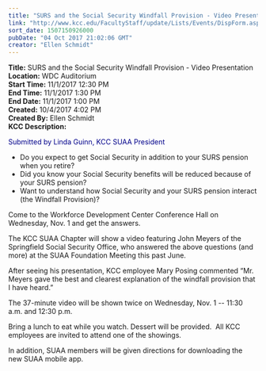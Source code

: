 ```yaml
---
title: "SURS and the Social Security Windfall Provision - Video Presentation"
link: "http://www.kcc.edu/FacultyStaff/update/Lists/Events/DispForm.aspx?ID=1016"
sort_date: 1507150926000
pubDate: "04 Oct 2017 21:02:06 GMT"
creator: "Ellen Schmidt"
---
```


<div><b>Title:</b> SURS and the Social Security Windfall Provision - Video Presentation</div>
<div><b>Location:</b> WDC Auditorium</div>
<div><b>Start Time:</b> 11/1/2017 12:30 PM</div>
<div><b>End Time:</b> 11/1/2017 1:30 PM</div>
<div><b>End Date:</b> 11/1/2017 1:00 PM</div>
<div><b>Created:</b> 10/4/2017 4:02 PM</div>
<div><b>Created By:</b> Ellen Schmidt</div>
<div><b>KCC Description:</b> <div class="ExternalClassF7CEB2978C864136BAACC16DC86D59AB"><p>​​<span style="color:darkblue">Submitted by Linda Guinn, KCC SUAA President</span></p>
<ul><li>Do you expect to get Social Security in addition to your SURS pension when you retire? </li>
<li>Did you know your Social Security benefits will be reduced because of your SURS pension? </li>
<li>Want to understand how Social Security and your SURS pension interact (the Windfall Provision)?</li></ul>
<p>Come to the Workforce Development Center Conference Hall on Wednesday, Nov. 1 and get the answers.</p>
<p>The KCC SUAA Chapter will show a video featuring John Meyers of the  Springfield Social Security Office, who answered the above questions (and more) at the SUAA Foundation Meeting this past June.</p>
<p>After seeing his presentation, KCC employee Mary Posing commented “Mr. Meyers gave the best and clearest explanation of the windfall provision that I have heard.”</p>
<p>The 37-minute video will be shown twice on Wednesday, Nov. 1 -- 11:30 a.m. and 12:30 p.m. </p>
<p>Bring a lunch to eat while you watch. Dessert will be provided.  All KCC employees are invited to attend one of the showings.</p>
<p>In addition, SUAA members will be given directions for downloading the new SUAA mobile app.</p></div></div>
